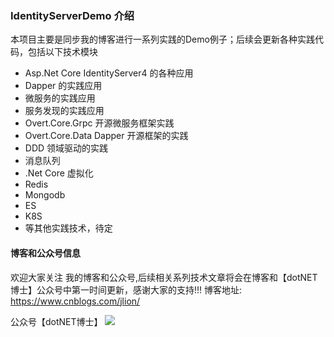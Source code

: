 ### IdentityServerDemo 介绍

本项目主要是同步我的博客进行一系列实践的Demo例子；后续会更新各种实践代码，包括以下技术模块

- Asp.Net Core IdentityServer4 的各种应用
- Dapper 的实践应用
- 微服务的实践应用
- 服务发现的实践应用
- Overt.Core.Grpc 开源微服务框架实践
- Overt.Core.Data Dapper 开源框架的实践
- DDD 领域驱动的实践
- 消息队列
- .Net Core 虚拟化
- Redis 
- Mongodb
- ES
- K8S 
- 等其他实践技术，待定

#### 博客和公众号信息

欢迎大家关注 我的博客和公众号,后续相关系列技术文章将会在博客和【dotNET博士】公众号中第一时间更新，感谢大家的支持!!!
博客地址:  https://www.cnblogs.com/jlion/

公众号【dotNET博士】
![](https://img2020.cnblogs.com/blog/824291/202003/824291-20200302122728756-456586765.jpg)